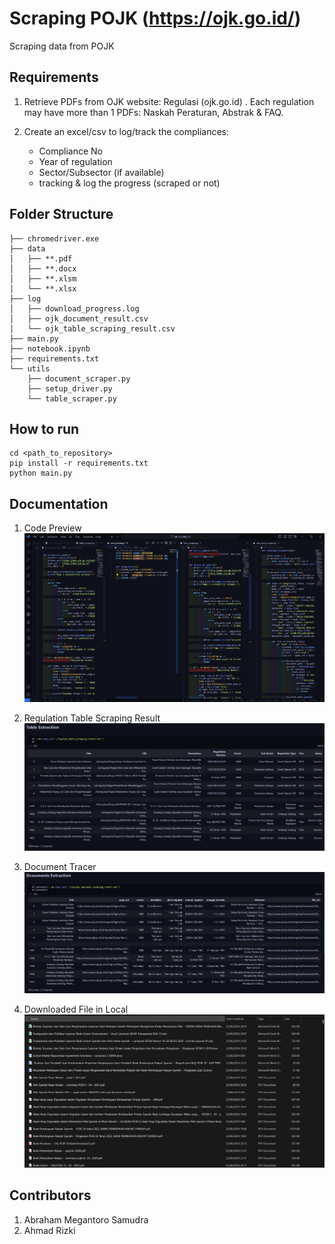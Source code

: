 # Scraping POJK (https://ojk.go.id/)

Scraping data from POJK

## Requirements

1. Retrieve PDFs from OJK website: Regulasi (ojk.go.id) . Each regulation may have more than 1 PDFs: Naskah Peraturan, Abstrak & FAQ. 

2. Create an excel/csv to log/track the compliances: 
    - Compliance No
    - Year of regulation
    - Sector/Subsector (if available)
    - tracking & log the progress (scraped or not)

## Folder Structure

```
├── chromedriver.exe
├── data
│   ├── **.pdf
│   ├── **.docx
│   ├── **.xlsm
│   └── **.xlsx
├── log
│   ├── download_progress.log
│   ├── ojk_document_result.csv
│   └── ojk_table_scraping_result.csv
├── main.py
├── notebook.ipynb
├── requirements.txt
└── utils
    ├── document_scraper.py
    ├── setup_driver.py
    └── table_scraper.py
```

## How to run

```
cd <path_to_repository>
pip install -r requirements.txt
python main.py
```

## Documentation

1. Code Preview
![Code Preview](documentation/code.png)

2. Regulation Table Scraping Result
![Regulation Table Scraping Result](documentation/regulation_table.png)

3. Document Tracer
![Document Tracer](documentation/document_tracer.png)

4. Downloaded File in Local
![Downloaded File in Local](documentation/downloaded_file.png)

## Contributors
1. Abraham Megantoro Samudra
2. Ahmad Rizki
